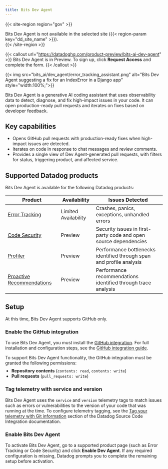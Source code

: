 ```yaml
---
title: Bits Dev Agent
---
```


{{< site-region region="gov" >}}
<div class="alert alert-warning">Bits Dev Agent is not available in the selected site ({{< region-param key="dd_site_name" >}}).</div>
{{< /site-region >}}

{{< callout url="https://datadoghq.com/product-preview/bits-ai-dev-agent" >}}
Bits Dev Agent is in Preview. To sign up, click <strong>Request Access</strong> and complete the form.
{{< /callout >}}

{{< img src="bits_ai/dev_agent/error_tracking_assistant.png" alt="Bits Dev Agent suggesting a fix for an IndexError in a Django app" style="width:100%;">}}

Bits Dev Agent is a generative AI coding assistant that uses observability data to detect, diagnose, and fix high-impact issues in your code. It can open production-ready pull requests and iterates on fixes based on developer feedback.

## Key capabilities

- Opens GitHub pull requests with production-ready fixes when high-impact issues are detected.  
- Iterates on code in response to chat messages and review comments.
- Provides a single view of Dev Agent-generated pull requests, with filters for status, triggering product, and affected service.

## Supported Datadog products

Bits Dev Agent is available for the following Datadog products:

| Product                | Availability          | Issues Detected                                                                |
|------------------------|----------------------|---------------------------------------------------------------------------------|
| [Error Tracking][1]    | Limited Availability | Crashes, panics, exceptions, unhandled errors                                   |
| [Code Security][2]     | Preview              | Security issues in first-party code and open source dependencies                |
| [Profiler][3]          | Preview              | Performance bottlenecks identified through span and profile analysis            |
| [Proactive Recommendations][4]          | Preview              | Performance recommendations identified through trace analysis            |

## Setup

<div class="alert alert-info">At this time, Bits Dev Agent supports GitHub only.</div>

### Enable the GitHub integration

To use Bits Dev Agent, you must install the [GitHub integration][4]. For full installation and configuration steps, see the [GitHub integration guide][5].

<div class="alert alert-info">
  To support Bits Dev Agent functionality, the GitHub integration must be granted the following permissions:
  <ul style="font-size: inherit; padding-left: 1.25rem; margin-top: 0.5rem;">
    <li style="font-size: inherit;"><strong>Repository contents</strong> (<code>contents: read</code>, <code>contents: write</code>)</li>
    <li style="font-size: inherit;"><strong>Pull requests</strong> (<code>pull_requests: write</code>)</li>
  </ul>
</div> 

### Tag telemetry with service and version

Bits Dev Agent uses the `service` and `version` telemetry tags to match issues such as errors or vulnerabilities to the version of your code that was running at the time. To configure telemetry tagging, see the [Tag your telemetry with Git information][6] section of the Datadog Source Code Integration documentation.

### Enable Bits Dev Agent

To activate Bits Dev Agent, go to a supported product page (such as Error Tracking or Code Security) and click **Enable Dev Agent**. If any required configuration is missing, Datadog prompts you to complete the remaining setup before activation.

[1]: /error_tracking
[2]: /security/code_security
[3]: /profiler/
[4]: https://app.datadoghq.com/integrations/github
[5]: /integrations/github/
[6]: /integrations/guide/source-code-integration/?tab=go#tag-your-telemetry-with-git-information